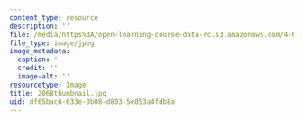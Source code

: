 ```yaml
---
content_type: resource
description: ''
file: /media/https%3A/open-learning-course-data-rc.s3.amazonaws.com/4-614-religious-architecture-and-islamic-cultures-fall-2002/df65bac6633e0b08d8035e853a4fdb8a_2068thumbnail.jpg
file_type: image/jpeg
image_metadata:
  caption: ''
  credit: ''
  image-alt: ''
resourcetype: Image
title: 2068thumbnail.jpg
uid: df65bac6-633e-0b08-d803-5e853a4fdb8a
---
```

